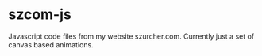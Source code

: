 szcom-js
========

Javascript code files from my website szurcher.com. Currently just a set of
canvas based animations.


